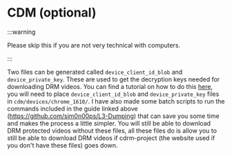 ﻿---
sidebar_position: 4
---

# CDM (optional)

:::warning

Please skip this if you are not very technical with computers.

:::

Two files can be generated called `device_client_id_blob` and `device_private_key`. These are used to get the decryption keys needed for downloading DRM videos.
You can find a tutorial on how to do this [here](https://forum.videohelp.com/threads/408031-Dumping-Your-own-L3-CDM-with-Android-Studio), you will need to place `device_client_id_blob` and `device_private_key` files in `cdm/devices/chrome_1610/`.
I have also made some batch scripts to run the commands included in the guide linked above (https://github.com/sim0n00ps/L3-Dumping) that can save you some time and makes the process a little simpler. You will still be able to download DRM protected videos without these files, all these files do is allow you to still be able to download DRM videos if cdrm-project (the website used if you don't have these files) goes down.
